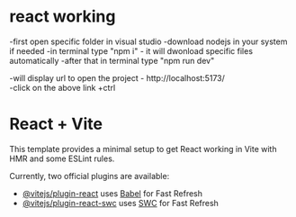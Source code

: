 # react working
 -first open specific folder in visual studio
 -download nodejs in your system if needed
 -in terminal type  "npm i" 
        - it will dwonload specific  files automatically
        -after that in terminal type "npm run dev"

  -will display url to open the project
       -    http://localhost:5173/   
       -click on the above link +ctrl







# React + Vite

This template provides a minimal setup to get React working in Vite with HMR and some ESLint rules.

Currently, two official plugins are available:

- [@vitejs/plugin-react](https://github.com/vitejs/vite-plugin-react/blob/main/packages/plugin-react/README.md) uses [Babel](https://babeljs.io/) for Fast Refresh
- [@vitejs/plugin-react-swc](https://github.com/vitejs/vite-plugin-react-swc) uses [SWC](https://swc.rs/) for Fast Refresh



